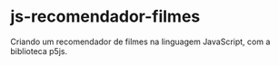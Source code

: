 # js-recomendador-filmes
Criando um recomendador de filmes na linguagem JavaScript, com a biblioteca p5js.
